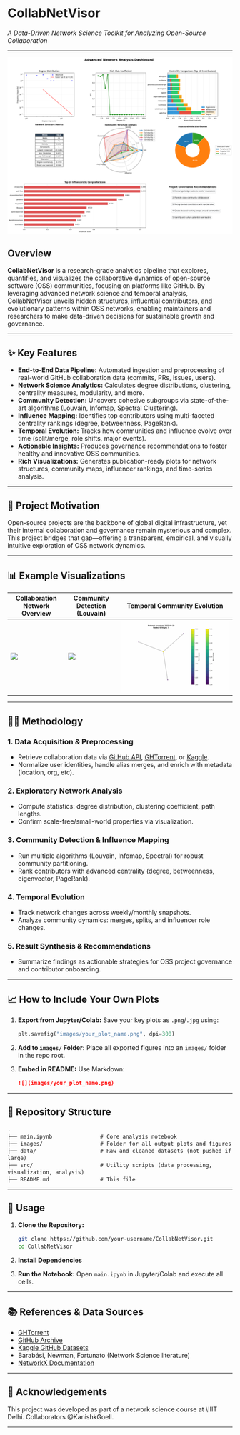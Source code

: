 
# CollabNetVisor

*A Data-Driven Network Science Toolkit for Analyzing Open-Source Collaboration*

---

![OSS Network Visualization](images/1.png) 

## Overview

**CollabNetVisor** is a research-grade analytics pipeline that explores, quantifies, and visualizes the collaborative dynamics of open-source software (OSS) communities, focusing on platforms like GitHub. By leveraging advanced network science and temporal analysis, CollabNetVisor unveils hidden structures, influential contributors, and evolutionary patterns within OSS networks, enabling maintainers and researchers to make data-driven decisions for sustainable growth and governance.

---

## ✨ Key Features

* **End-to-End Data Pipeline:** Automated ingestion and preprocessing of real-world GitHub collaboration data (commits, PRs, issues, users).
* **Network Science Analytics:** Calculates degree distributions, clustering, centrality measures, modularity, and more.
* **Community Detection:** Uncovers cohesive subgroups via state-of-the-art algorithms (Louvain, Infomap, Spectral Clustering).
* **Influence Mapping:** Identifies top contributors using multi-faceted centrality rankings (degree, betweenness, PageRank).
* **Temporal Evolution:** Tracks how communities and influence evolve over time (split/merge, role shifts, major events).
* **Actionable Insights:** Produces governance recommendations to foster healthy and innovative OSS communities.
* **Rich Visualizations:** Generates publication-ready plots for network structures, community maps, influencer rankings, and time-series analysis.

---

## 🚀 Project Motivation

Open-source projects are the backbone of global digital infrastructure, yet their internal collaboration and governance remain mysterious and complex. This project bridges that gap—offering a transparent, empirical, and visually intuitive exploration of OSS network dynamics.

---

## 📊 Example Visualizations

| Collaboration Network Overview   | Community Detection (Louvain)       | Temporal Community Evolution       |
| -------------------------------- | ----------------------------------- | ---------------------------------- |
| ![](images/network_overview.png) | ![](images/louvain_communities.png) | ![](images/temporal_evolution.gif) |


---

## 🧑‍💻 Methodology

### 1. Data Acquisition & Preprocessing

* Retrieve collaboration data via [GitHub API](https://docs.github.com/en/rest), [GHTorrent](http://ghtorrent.org/), or [Kaggle](https://www.kaggle.com/datasets?search=github).
* Normalize user identities, handle alias merges, and enrich with metadata (location, org, etc).

### 2. Exploratory Network Analysis

* Compute statistics: degree distribution, clustering coefficient, path lengths.
* Confirm scale-free/small-world properties via visualization.

### 3. Community Detection & Influence Mapping

* Run multiple algorithms (Louvain, Infomap, Spectral) for robust community partitioning.
* Rank contributors with advanced centrality (degree, betweenness, eigenvector, PageRank).

### 4. Temporal Evolution

* Track network changes across weekly/monthly snapshots.
* Analyze community dynamics: merges, splits, and influencer role changes.

### 5. Result Synthesis & Recommendations

* Summarize findings as actionable strategies for OSS project governance and contributor onboarding.

---

## 📈 How to Include Your Own Plots

1. **Export from Jupyter/Colab:**
   Save your key plots as `.png`/`.jpg` using:

   ```python
   plt.savefig("images/your_plot_name.png", dpi=300)
   ```
2. **Add to `images/` Folder:**
   Place all exported figures into an `images/` folder in the repo root.
3. **Embed in README:**
   Use Markdown:

   ```markdown
   ![](images/your_plot_name.png)
   ```

---

## 📂 Repository Structure

```
.
├── main.ipynb               # Core analysis notebook
├── images/                  # Folder for all output plots and figures
├── data/                    # Raw and cleaned datasets (not pushed if large)
├── src/                     # Utility scripts (data processing, visualization, analysis)
├── README.md                # This file
```

---


## 🏁 Usage

1. **Clone the Repository:**

   ```bash
   git clone https://github.com/your-username/CollabNetVisor.git
   cd CollabNetVisor
   ```
2. **Install Dependencies**
3. **Run the Notebook:**
   Open `main.ipynb` in Jupyter/Colab and execute all cells.

---

## 📚 References & Data Sources

* [GHTorrent](http://ghtorrent.org/)
* [GitHub Archive](http://www.gharchive.org/)
* [Kaggle GitHub Datasets](https://www.kaggle.com/datasets?search=github)
* Barabási, Newman, Fortunato (Network Science literature)
* [NetworkX Documentation](https://networkx.org/)

---


## 🙌 Acknowledgements

This project was developed as part of a network science course at \IIIT Delhi. Collaborators \@KanishkGoell.

---
